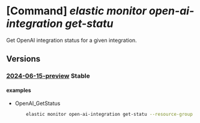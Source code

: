 # [Command] _elastic monitor open-ai-integration get-statu_

Get OpenAI integration status for a given integration.

## Versions

### [2024-06-15-preview](/Resources/mgmt-plane/L3N1YnNjcmlwdGlvbnMve30vcmVzb3VyY2Vncm91cHMve30vcHJvdmlkZXJzL21pY3Jvc29mdC5lbGFzdGljL21vbml0b3JzL3t9L29wZW5haWludGVncmF0aW9ucy97fS9nZXRzdGF0dXM=/2024-06-15-preview.xml) **Stable**

<!-- mgmt-plane /subscriptions/{}/resourcegroups/{}/providers/microsoft.elastic/monitors/{}/openaiintegrations/{}/getstatus 2024-06-15-preview -->

#### examples

- OpenAI_GetStatus
    ```bash
        elastic monitor open-ai-integration get-statu --resource-group myResourceGroup --monitor-name myMonitor --integration-name default
    ```

